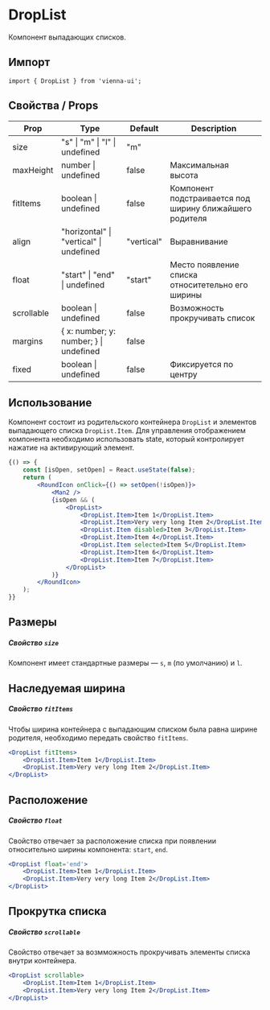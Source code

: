 # DropList

Компонент выпадающих списков.


## Импорт

```
import { DropList } from 'vienna-ui';
```

## Свойства / Props

Prop | Type | Default | Description
--- | --- | --- | ---
size | "s" \| "m" \| "l" \| undefined | "m" |
maxHeight | number \| undefined | false | Максимальная высота
fitItems | boolean \| undefined | false | Компонент подстраивается под ширину ближайшего родителя
align | "horizontal" \| "vertical" \| undefined | "vertical" | Выравнивание
float | "start" \| "end" \| undefined | "start" | Место появление списка относитетельно его ширины
scrollable | boolean \| undefined | false | Возможность прокручивать список
margins | { x: number; y: number; } \| undefined | false | 
fixed | boolean \| undefined | false | Фиксируется по центру

## Использование

Компонент состоит из родительского контейнера `DropList` и элементов выпадающего списка `DropList.Item`.
Для управления отображением компонента необходимо использовать state, который контролирует нажатие на активирующий элемент.

```jsx
{() => {
    const [isOpen, setOpen] = React.useState(false);
    return (
        <RoundIcon onClick={() => setOpen(!isOpen)}>
            <Man2 />
            {isOpen && (
                <DropList>
                    <DropList.Item>Item 1</DropList.Item>
                    <DropList.Item>Very very long Item 2</DropList.Item>
                    <DropList.Item disabled>Item 3</DropList.Item>
                    <DropList.Item>Item 4</DropList.Item>
                    <DropList.Item selected>Item 5</DropList.Item>
                    <DropList.Item>Item 6</DropList.Item>
                    <DropList.Item>Item 7</DropList.Item>
                </DropList>
            )}
        </RoundIcon>
    );
}}
```

## Размеры
##### Свойство `size`

Компонент имеет стандартные размеры — `s`, `m` (по умолчанию) и `l`.

## Наследуемая ширина 
##### Свойство `fitItems`

Чтобы ширина контейнера с выпадающим списком была равна ширине родителя, необходимо передать свойство `fitItems`.

```jsx
<DropList fitItems>
    <DropList.Item>Item 1</DropList.Item>
    <DropList.Item>Very very long Item 2</DropList.Item>
</DropList>
```

## Расположение 
##### Свойство `float`

Свойство отвечает за расположение списка при появлении относительно ширины компонента: `start`, `end`.

```jsx
<DropList float='end'>
    <DropList.Item>Item 1</DropList.Item>
    <DropList.Item>Very very long Item 2</DropList.Item>
</DropList>
``` 

## Прокрутка списка
##### Свойство `scrollable`

Свойство отвечает за возмможность прокручивать элементы списка внутри контейнера.

```jsx
<DropList scrollable>
    <DropList.Item>Item 1</DropList.Item>
    <DropList.Item>Very very long Item 2</DropList.Item>
</DropList>
``` 
